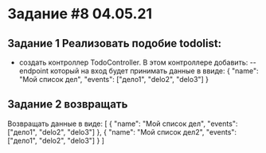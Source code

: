 # Задание #8 04.05.21 
## Задание 1 Реализовать подобие todolist:
- создать контроллер TodoController. В этом контроллере добавить:
  -- endpoint который на вход будет принимать данные в ввиде:
        {
            "name": "Мой список дел",
            "events": ["дело1", "delo2", "delo3"]
        }
## Задание 2 возвращать 
Возвращать данные в виде:
[
    {
        "name": "Мой список дел",
        "events": ["дело1", "delo2", "delo3"]
    },
    {
        "name": "Мой список дел2",
        "events": ["дело1", "delo2", "delo3"]
    }
]



